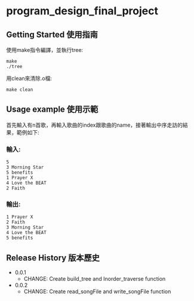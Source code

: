 # program_design_final_project

## Getting Started 使用指南

使用make指令編譯，並執行tree:
```
make
./tree
```
用clean來清除.o檔:
```
make clean
```
## Usage example 使用示範
首先輸入有n首歌，再輸入歌曲的index跟歌曲的name，接著輸出中序走訪的結果，範例如下:
### 輸入:
```
5 
3 Morning Star 
5 benefits 
1 Prayer X
4 Love the BEAT
2 Faith 
```
### 輸出:
```
1 Prayer X
2 Faith
3 Morning Star
4 Love the BEAT
5 benefits
```
## Release History 版本歷史

* 0.0.1
    * CHANGE: Create build_tree and Inorder_traverse function
* 0.0.2
    * CHANGE: Create read_songFile and write_songFile function

